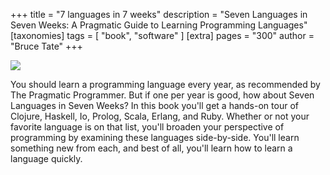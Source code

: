 +++
title = "7 languages in 7 weeks"
description = "Seven Languages in Seven Weeks: A Pragmatic Guide to Learning Programming Languages"
[taxonomies]
tags = [ "book", "software" ]
[extra]
pages = "300"
author = "Bruce Tate"
+++

<a target="_blank"  href="https://www.amazon.de/gp/product/193435659X/ref=as_li_tl?ie=UTF8&camp=1638&creative=6742&creativeASIN=193435659X&linkCode=as2&tag=chemaclass-21&linkId=fa50ecf6c9d9781d7a5a1672904ec5a3">
    <img border="0" src="https://images-na.ssl-images-amazon.com/images/I/51LZT+tSrTL._SX415_BO1,204,203,200_.jpg" >
</a>

<!-- more -->

You should learn a programming language every year, as recommended by The Pragmatic Programmer. But if one per year is good, how about Seven Languages in Seven Weeks? In this book you'll get a hands-on tour of Clojure, Haskell, Io, Prolog, Scala, Erlang, and Ruby. Whether or not your favorite language is on that list, you'll broaden your perspective of programming by examining these languages side-by-side. You'll learn something new from each, and best of all, you'll learn how to learn a language quickly.
